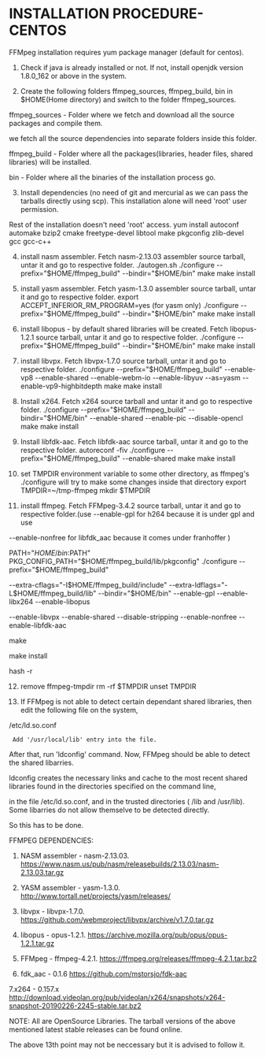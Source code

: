 
# INSTALLATION PROCEDURE-CENTOS


 FFMpeg installation requires yum package manager (default for centos).

  1. Check if java is already installed or not. If not, install openjdk version 1.8.0_162 or above in the system. 

  2. Create the following folders ffmpeg_sources, ffmpeg_build, bin in $HOME(Home directory) and switch to the folder ffmpeg_sources. 

   ffmpeg_sources - Folder where we fetch and download all the source packages and compile them. 

  we fetch all the source dependencies into separate folders inside this folder.
 
   ffmpeg_build - Folder where all the packages(libraries, header files, shared libraries) will be installed.
 

  bin - Folder where all the binaries of the installation process go.

  3. Install dependencies (no need of git and mercurial as we can pass the tarballs directly using scp). This installation alone will need 'root' user permission. 

 Rest of the installation doesn't need 'root' access.
   yum install autoconf automake bzip2 cmake freetype-devel libtool make pkgconfig zlib-devel gcc gcc-c++

  4. install nasm assembler. Fetch nasm-2.13.03 assembler source tarball, untar it and go to respective folder.
   ./autogen.sh
   ./configure --prefix="$HOME/ffmpeg_build" --bindir="$HOME/bin"
   make
   make install

  5. install yasm assembler. Fetch yasm-1.3.0 assembler source tarball, untar it and go to respective folder.
   export ACCEPT_INFERIOR_RM_PROGRAM=yes (for yasm only)
   ./configure --prefix="$HOME/ffmpeg_build" --bindir="$HOME/bin"
   make
   make install

  6. install libopus - by default shared libraries will be created. Fetch libopus-1.2.1 source tarball, untar it and go to respective folder.
   ./configure --prefix="$HOME/ffmpeg_build" --bindir="$HOME/bin"
   make 
   make install

  7. install libvpx. Fetch libvpx-1.7.0 source tarball, untar it and go to respective folder.
   ./configure --prefix="$HOME/ffmpeg_build" --enable-vp8 --enable-shared --enable-webm-io --enable-libyuv --as=yasm --enable-vp9-highbitdepth
   make
   make install

  8. Install x264. Fetch x264 source tarball and untar it and go to respective folder.
   ./configure --prefix="$HOME/ffmpeg_build" --bindir="$HOME/bin" --enable-shared --enable-pic --disable-opencl
   make
  make install 

  9. Install libfdk-aac. Fetch libfdk-aac source tarball, untar it and go to the respective folder.
   autoreconf -fiv 
   ./configure --prefix="$HOME/ffmpeg_build" --enable-shared
   make
   make install
    

  10. set TMPDIR environment variable to some other directory, as ffmpeg's ./configure will try to make some changes inside that directory
   export TMPDIR=~/tmp-ffmpeg
   mkdir $TMPDIR

  11. install ffmpeg. Fetch FFMpeg-3.4.2 source tarball, untar it and go to respective folder.(use --enable-gpl for h264 because it is under gpl and use 

  --enable-nonfree for libfdk_aac because it comes under franhoffer )

   PATH="$HOME/bin:$PATH" PKG_CONFIG_PATH="$HOME/ffmpeg_build/lib/pkgconfig" ./configure --prefix="$HOME/ffmpeg_build"  

  --extra-cflags="-I$HOME/ffmpeg_build/include" --extra-ldflags="-L$HOME/ffmpeg_build/lib" --bindir="$HOME/bin" --enable-gpl --enable-libx264  --enable-libopus 

  --enable-libvpx --enable-shared --disable-stripping --enable-nonfree --enable-libfdk-aac     

  make 

  make install

  hash -r

  12. remove ffmpeg-tmpdir
   rm -rf $TMPDIR
   unset TMPDIR

  13. If FFMpeg is not able to detect certain dependant shared libraries, then edit the following file on the system,

   /etc/ld.so.conf 

     Add '/usr/local/lib' entry into the file.

  After that, run 'ldconfig' command.
  Now, FFMpeg should be able to detect the shared libarries.

   ldconfig creates the necessary links and cache to the most recent shared libraries found in the directories specified on the command line, 

   in the file   /etc/ld.so.conf, and in the trusted directories (    /lib and /usr/lib). Some libarries do not allow themselve to be detected directly. 

   So this has to be done.



  FFMPEG DEPENDENCIES:

  1. NASM assembler - nasm-2.13.03.    https://www.nasm.us/pub/nasm/releasebuilds/2.13.03/nasm-2.13.03.tar.gz

  2. YASM assembler - yasm-1.3.0.      http://www.tortall.net/projects/yasm/releases/

  3. libvpx - libvpx-1.7.0.   https://github.com/webmproject/libvpx/archive/v1.7.0.tar.gz

  4. libopus - opus-1.2.1.   https://archive.mozilla.org/pub/opus/opus-1.2.1.tar.gz
 
  5. FFMpeg - ffmpeg-4.2.1.   https://ffmpeg.org/releases/ffmpeg-4.2.1.tar.bz2

  6. fdk_aac - 0.1.6 https://github.com/mstorsjo/fdk-aac

  7.x264 -  0.157.x  http://download.videolan.org/pub/videolan/x264/snapshots/x264-snapshot-20190226-2245-stable.tar.bz2 

  NOTE:
  All are OpenSource Libraries. The tarball versions of the above mentioned latest stable releases can be found online.

 The above 13th point may not be neccessary but it is advised to follow it.
